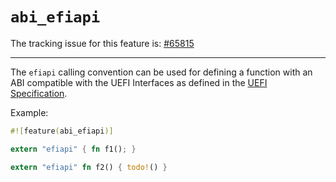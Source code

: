 # `abi_efiapi`

The tracking issue for this feature is: [#65815]

[#65815]: https://github.com/rust-lang/rust/issues/65815

------------------------

The `efiapi` calling convention can be used for defining a function with
an ABI compatible with the UEFI Interfaces as defined in the [UEFI
Specification].

Example:

```rust
#![feature(abi_efiapi)]

extern "efiapi" { fn f1(); }

extern "efiapi" fn f2() { todo!() }
```

[UEFI Specification]: https://uefi.org/specs/UEFI/2.10/
